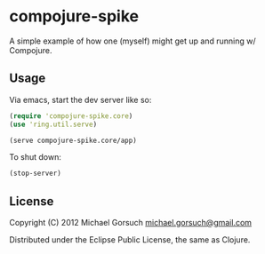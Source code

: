 # compojure-spike

A simple example of how one (myself) might get up and running w/
Compojure.

## Usage

Via emacs, start the dev server like so:

```clojure
(require 'compojure-spike.core)
(use 'ring.util.serve)

(serve compojure-spike.core/app)
```

To shut down:

```clojure
(stop-server)
```

## License

Copyright (C) 2012 Michael Gorsuch <michael.gorsuch@gmail.com>

Distributed under the Eclipse Public License, the same as Clojure.

